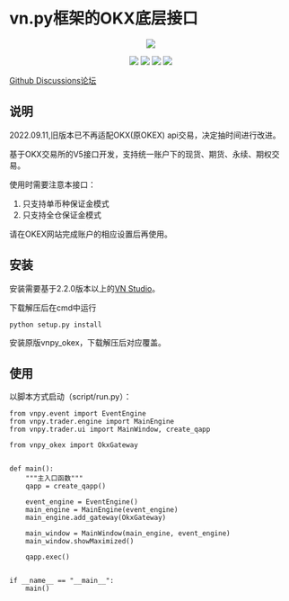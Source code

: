 # vn.py框架的OKX底层接口

<p align="center">
  <img src ="https://vnpy.oss-cn-shanghai.aliyuncs.com/vnpy-logo.png"/>
</p>

<p align="center">
    <img src ="https://img.shields.io/badge/version-2021.4.21.5-blueviolet.svg"/>
    <img src ="https://img.shields.io/badge/platform-windows|linux-yellow.svg"/>
    <img src ="https://img.shields.io/badge/python-3.7-blue.svg" />
    <img src ="https://img.shields.io/github/license/vnpy/vnpy.svg?color=orange"/>
</p>

[Github Discussions论坛](https://github.com/vn-crypto/vnpy_crypto/discussions)

## 说明

2022.09.11,旧版本已不再适配OKX(原OKEX) api交易，决定抽时间进行改进。

基于OKX交易所的V5接口开发，支持统一账户下的现货、期货、永续、期权交易。

使用时需要注意本接口：

1. 只支持单币种保证金模式
2. 只支持全仓保证金模式


请在OKEX网站完成账户的相应设置后再使用。

## 安装

安装需要基于2.2.0版本以上的[VN Studio](https://www.vnpy.com)。


下载解压后在cmd中运行

```
python setup.py install
```

安装原版vnpy_okex，下载解压后对应覆盖。

## 使用

以脚本方式启动（script/run.py）：

```
from vnpy.event import EventEngine
from vnpy.trader.engine import MainEngine
from vnpy.trader.ui import MainWindow, create_qapp

from vnpy_okex import OkxGateway


def main():
    """主入口函数"""
    qapp = create_qapp()

    event_engine = EventEngine()
    main_engine = MainEngine(event_engine)
    main_engine.add_gateway(OkxGateway)
    
    main_window = MainWindow(main_engine, event_engine)
    main_window.showMaximized()

    qapp.exec()


if __name__ == "__main__":
    main()
```
